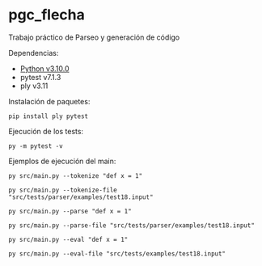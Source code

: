 # pgc_flecha
Trabajo práctico de Parseo y generación de código

Dependencias:
- [Python v3.10.0](https://www.python.org/downloads)
- pytest v7.1.3
- ply v3.11

Instalación de paquetes:

```console
pip install ply pytest
```

Ejecución de los tests:

```console
py -m pytest -v
```

Ejemplos de ejecución del main:

```console
py src/main.py --tokenize "def x = 1"
```
```console
py src/main.py --tokenize-file "src/tests/parser/examples/test18.input"
```
```console
py src/main.py --parse "def x = 1"
```
```console
py src/main.py --parse-file "src/tests/parser/examples/test18.input"
```
```console
py src/main.py --eval "def x = 1"
```
```console
py src/main.py --eval-file "src/tests/examples/test18.input"
```
